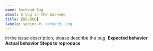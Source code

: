 ```yaml
---
name: Backend Bug
about: A bug in the backend
title: [BE/BUG]
labels: sprint-#, backend, bug
---
```


In the issue description, please describe the bug.
**Expected behavior**
**Actual behavior**
**Steps to reproduce**